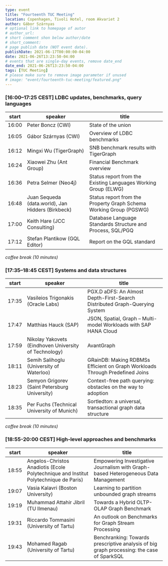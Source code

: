 ```yaml
---
type: event
title: "Fourteenth TUC Meeting"
location: Copenhagen, Tivoli Hotel, room Akvariet 2
author: Gábor Szárnyas
# optional link to homepage of autor
# author_url: 
# short comment shon below author/date
# short_comment:
# page publish date (NOT event date).
publishDate: 2021-06-17T00:00:00-04:00
date: 2021-06-26T13:23:50-04:00
# events that are single-day events, remove date_end
date_end: 2021-06-26T13:23:50-04:00
tags: [TUC Meeting]
# please make sure to remove image parameter if unused
# image: "event/fourteenth-tuc-meeting/featured.png"
---
```


### [16:00–17:25 CEST] LDBC updates, benchmarks, query languages 

| start | speaker | title |
|-------|---------|-------|
| 16:00 | Peter Boncz (CWI) | State of the union
| 16:05 | Gábor Szárnyas (CWI) | Overview of LDBC benchmarks
| 16:12 | Mingxi Wu (TigerGraph) | SNB benchmark results with TigerGraph
| 16:24 | Xiaowei Zhu (Ant Group) | Financial Benchmark overview
| 16:36 | Petra Selmer (Neo4j) | Status report from the Existing Languages Working Group (ELWG)
| 16:48 | Juan Sequeda (data.world), Jan Hidders (Birkbeck) | Status report from the Property Graph Schema Working Group (PGSWG)
| 17:00 | Keith Hare (JCC Consulting) | Database Language Standards Structure and Process, SQL/PGQ
| 17:12 | Stefan Plantikow (GQL Editor) | Report on the GQL standard

_coffee break (10 minutes)_

### [17:35–18:45 CEST] Systems and data structures 

| start | speaker | title |
|-------|---------|-------|
| 17:35 | Vasileios Trigonakis (Oracle Labs) | PGX.D aDFS: An Almost Depth-First-Search Distributed Graph-Querying System |
| 17:47 | Matthias Hauck (SAP) | JSON, Spatial, Graph – Multi-model Workloads with SAP HANA Cloud |
| 17:59 | Nikolay Yakovets (Eindhoven University of Technology) | AvantGraph |
| 18:11 | Semih Salihoglu (University of Waterloo) | GRainDB: Making RDBMSs Efficient on Graph Workloads Through Predefined Joins |
| 18:23 | Semyon Grigorev (Saint Petersburg University) | Context-free path querying: obstacles on the way to adoption |
| 18:35 | Per Fuchs (Technical University of Munich) | Sortledton: a universal, transactional graph data structure |

_coffee break (10 minutes)_

### [18:55-20:00 CEST] High-level approaches and benchmarks

| start | speaker | title |
|-------|---------|-------|
| 18:55 | Angelos-Christos Anadiotis (Ecole Polytechnique and Institut Polytechnique de Paris) | Empowering Investigative Journalism with Graph-based Heterogeneous Data Management |
| 19:07 | Vasia Kalavri (Boston University) | Learning to partition unbounded graph streams |
| 19:19 | Muhammad Attahir Jibril (TU Ilmenau) | Towards a Hybrid OLTP-OLAP Graph Benchmark |
| 19:31 | Riccardo Tommasini (University of Tartu) | An outlook on Benchmarks for Graph Stream Processing |
| 19:43 | Mohamed Ragab (University of Tartu) | Benchranking: Towards prescriptive analysis of big graph processing: the case of SparkSQL |
